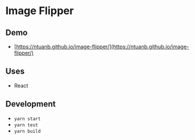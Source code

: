 # Image Flipper

## Demo

- [https://ntuanb.github.io/image-flipper/](https://ntuanb.github.io/image-flipper/)

## Uses

- React

## Development

- `yarn start`
- `yarn test`
- `yarn build`